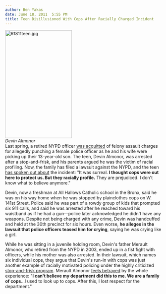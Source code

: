 ```yaml
---
author: Ben Yakas
date: June 18, 2011  5:55 PM
title: Teen Disillusioned With Cops After Racially Charged Incident
---
```


<p><span class="mt-enclosure mt-enclosure-image" style="display: inline;"> </span></p><div class="image-left" style=" width:215px; "> <img alt="61811teen.jpg" src="https://web.archive.org/web/20130602023747im_/http://gothamist.com/attachments/byakas/61811teen.jpg" width="215" height="348"> <br> <i>Devin Almonor</i></div> Last spring, a retired NYPD officer <a href="https://web.archive.org/web/20130602023747/http://gothamist.com/2011/04/24/ex-cop_acquitted_of_punching_cop_du.php">was acquitted</a> of felony assault charges for allegedly punching a female police officer as he and his wife were picking up their 13-year-old son. The teen, Devin Almonor, was arrested after a stop-and-frisk, and his parents argued he was the victim of racial profiling. Now, the family has filed a lawsuit against the NYPD, and the teen <a href="https://web.archive.org/web/20130602023747/http://www.nydailynews.com/ny_local/2011/06/18/2011-06-18_harlem_teen_son_of_former_nypd_officer_claims_white_cops_handcuffed_him_in_racia.html?r=ny_local&amp;utm_">has spoken out about</a> the incident: &quot;It was surreal.<strong> I thought cops were out here to protect us. But they racially profile.</strong> They are prejudiced. I don&apos;t know what to believe anymore.&quot;<p></p>

<p>Devin, now a freshman at All Hallows Catholic school in the Bronx, said he was on his way home when he was stopped by plainclothes cops on W. 141st Street. Police said he was part of a rowdy group of kids that prompted six 911 calls, and said he was arrested after he reached toward his waistband as if he had a gun&#x2014;police later acknowledged he didn&apos;t have any weapons. Despite not being charged with any crime, Devin was handcuffed and held at the 30th precinct for six hours. Even worse, <strong>he alleges in the lawsuit that police officers teased him for crying</strong>, saying he was crying like a girl.</p>

<p>While he was sitting in a juvenile holding room, Devin&apos;s father Merault Almonor, who retired from the NYPD in 2003, ended up in a fist fight with officers, while his mother was also arrested. In their lawsuit, which names six individual cops, they argue that Devin&apos;s run-in with cops was just another example of racially motivated policing under the highly criticized <a href="https://web.archive.org/web/20130602023747/http://gothamist.com/tags/stopandfrisk">stop-and-frisk program</a>. Merault Almonor <a href="https://web.archive.org/web/20130602023747/http://gothamist.com/2010/04/14/retired_cop_suing_city_over_fight_i.php">feels betrayed</a> by the whole experience: &quot;<strong>I can&apos;t believe my department did this to me. We are a family of cops</strong>...I used to look up to cops. After this, I lost respect for the department.&quot;</p>